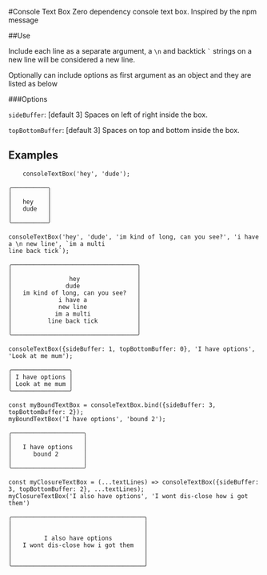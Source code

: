 #Console Text Box
Zero dependency console text box. Inspired by the npm message


##Use

Include each line as a separate argument, a `\n` and backtick ``` ` ``` strings on 
a new line will be considered a new line.

Optionally can include options as first argument as an object and they are listed as below

###Options

`sideBuffer`: [default 3] Spaces on left of right inside the box. 

`topBottomBuffer`: [default 3] Spaces on top and bottom inside the box. 

## Examples
`    consoleTextBox('hey', 'dude');`
```
╭──────────╮
│          │
│   hey    │
│   dude   │
│          │
╰──────────╯
```

```
consoleTextBox('hey', 'dude', 'im kind of long, can you see?', 'i have a \n new line', `im a multi
line back tick`);
```
```
╭───────────────────────────────────╮
│                                   │
│                hey                │
│               dude                │
│   im kind of long, can you see?   │
│             i have a              │
│             new line              │
│            im a multi             │
│          line back tick           │
│                                   │
╰───────────────────────────────────╯
```
```
consoleTextBox({sideBuffer: 1, topBottomBuffer: 0}, 'I have options', 'Look at me mum');
```
```
╭────────────────╮
│ I have options │
│ Look at me mum │
╰────────────────╯
```
```    
const myBoundTextBox = consoleTextBox.bind({sideBuffer: 3, topBottomBuffer: 2});
myBoundTextBox('I have options', 'bound 2');
```
```
╭────────────────────╮
│                    │
│   I have options   │
│      bound 2       │
│                    │
╰────────────────────╯
```
```    
const myClosureTextBox = (...textLines) => consoleTextBox({sideBuffer: 3, topBottomBuffer: 2}, ...textLines);
myClosureTextBox('I also have options', 'I wont dis-close how i got them')
```
```
╭─────────────────────────────────────╮
│                                     │
│                                     │
│         I also have options         │
│   I wont dis-close how i got them   │
│                                     │
│                                     │
╰─────────────────────────────────────╯